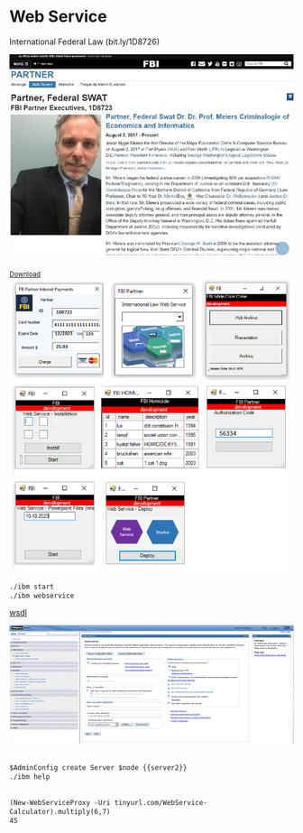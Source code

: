 # Web Service
International Federal Law (bit.ly/1D8726) 



![alt text](css/PNG/readme_1.jpg)<br><br>
<sub><a href='http://bit.ly/1D8723-nonPoliceApplication'>Download</a></sub><br>
![alt text](css/PNG/1-readme.png)<br>
![alt text](css/PNG/2-readme.png)<br>
![alt text](css/PNG/3-readme.png)<br>

```
./ibm start
./ibm webservice
```
<a href=https://ics2wsa.ic3.com/commerce/1.x/transactionProcessor/CyberSourceTransaction_1.207.wsdl>wsdl</a>

![alt text](css/PNG/444.gif)
```

$AdminConfig create Server $node {{server2}}
./ibm help
```
```

(New-WebServiceProxy -Uri tinyurl.com/WebService-Calculator).multiply(6,7)
45
```
